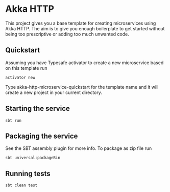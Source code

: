# Akka HTTP

This project gives you a base template for creating microservices using Akka HTTP. The aim is to give you enough boilerplate to get started
without being too prescriptive or adding too much unwanted code.

## Quickstart

Assuming you have Typesafe activator to create a new microservice based on this template run

```
activator new
```

Type akka-http-microservice-quickstart for the template name and it will create a new project in your current directory.

## Starting the service

```
sbt run
```

## Packaging the service

See the SBT assembly plugin for more info. To package as zip file run

```
sbt universal:packageBin
```

## Running tests

```
sbt clean test
```
